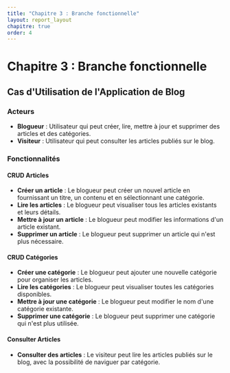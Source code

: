 ```yaml
---
title: "Chapitre 3 : Branche fonctionnelle"
layout: report_layout  
chapitre: true
order: 4
---
```

# Chapitre 3 : Branche fonctionnelle
## Cas d'Utilisation de l'Application de Blog

### Acteurs
- **Blogueur** : Utilisateur qui peut créer, lire, mettre à jour et supprimer des articles et des catégories.
- **Visiteur** : Utilisateur qui peut consulter les articles publiés sur le blog.

### Fonctionnalités

#### CRUD Articles
- **Créer un article** : Le blogueur peut créer un nouvel article en fournissant un titre, un contenu et en sélectionnant une catégorie.
- **Lire les articles** : Le blogueur peut visualiser tous les articles existants et leurs détails.
- **Mettre à jour un article** : Le blogueur peut modifier les informations d'un article existant.
- **Supprimer un article** : Le blogueur peut supprimer un article qui n'est plus nécessaire.

#### CRUD Catégories
- **Créer une catégorie** : Le blogueur peut ajouter une nouvelle catégorie pour organiser les articles.
- **Lire les catégories** : Le blogueur peut visualiser toutes les catégories disponibles.
- **Mettre à jour une catégorie** : Le blogueur peut modifier le nom d'une catégorie existante.
- **Supprimer une catégorie** : Le blogueur peut supprimer une catégorie qui n'est plus utilisée.

#### Consulter Articles
- **Consulter des articles** : Le visiteur peut lire les articles publiés sur le blog, avec la possibilité de naviguer par catégorie.
